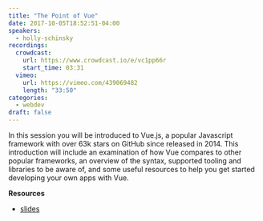 ```yaml
---
title: "The Point of Vue"
date: 2017-10-05T18:52:51-04:00
speakers:
  - holly-schinsky
recordings:
  crowdcast:
    url: https://www.crowdcast.io/e/vc1pp66r
    start_time: 03:31
  vimeo:
    url: https://vimeo.com/439069482
    length: "33:50"
categories:
  - webdev
draft: false
---
```


In this session you will be introduced to Vue.js, a popular Javascript framework with over 63k stars on GitHub since released in 2014. This introduction will include an examination of how Vue compares to other popular frameworks, an overview of the syntax, supported tooling and libraries to be aware of, and some useful resources to help you get started developing your own apps with Vue.

**Resources**

* [slides](/slides/vue.pdf)
